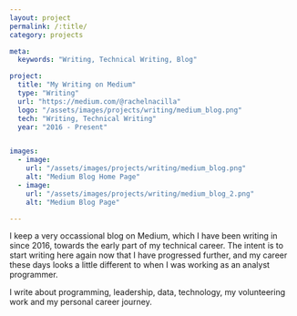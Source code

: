 ```yaml
---
layout: project
permalink: /:title/
category: projects

meta:
  keywords: "Writing, Technical Writing, Blog"

project:
  title: "My Writing on Medium"
  type: "Writing"
  url: "https://medium.com/@rachelnacilla"
  logo: "/assets/images/projects/writing/medium_blog.png"
  tech: "Writing, Technical Writing"
  year: "2016 - Present"


images:
  - image:
    url: "/assets/images/projects/writing/medium_blog.png"
    alt: "Medium Blog Home Page"
  - image:
    url: "/assets/images/projects/writing/medium_blog_2.png"
    alt: "Medium Blog Page"

---
```

<p>I keep a very occassional blog on Medium, which I have been writing in since 2016, towards the early part of my technical career. The intent is to start writing here again now that I have progressed further, and my career these days looks a little different to when I was working as an analyst programmer.</p>

<p>I write about programming, leadership, data, technology, my volunteering work and my personal career journey.</p>